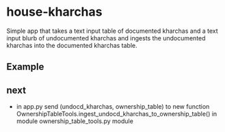 # house-kharchas

Simple app that takes a text input table of documented kharchas and a text input blurb of undocumented kharchas and ingests the undocumented kharchas into the documented kharchas table.

## Example



## next
* in app.py send (undocd_kharchas, ownership_table) to new function OwnershipTableTools.ingest_undocd_kharchas_to_ownership_table() in module ownership_table_tools.py module
